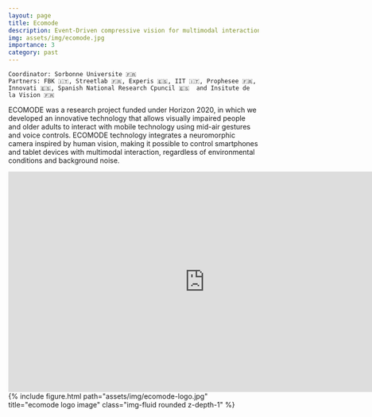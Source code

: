 ```yaml
---
layout: page
title: Ecomode
description: Event-Driven compressive vision for multimodal interaction with mobile devices
img: assets/img/ecomode.jpg
importance: 3
category: past
---
```


    Coordinator: Sorbonne Universite 🇫🇷
    Partners: FBK 🇮🇹, Streetlab 🇫🇷, Experis 🇪🇸, IIT 🇮🇹, Prophesee 🇫🇷, Innovati 🇪🇸, Spanish National Research Cpuncil 🇪🇸  and Insitute de la Vision 🇫🇷

ECOMODE was a research project funded under Horizon 2020, in which we developed an innovative technology that allows visually impaired people and older adults to interact with mobile technology using mid-air gestures and voice controls. 
ECOMODE technology integrates a neuromorphic camera inspired by human vision, making it possible to control smartphones and tablet devices with multimodal interaction, regardless of environmental conditions and background noise.

<div class="row justify-content-sm-center">
    <div class="col-sm-8 mt-3 mt-md-0">
<iframe width="790" height="444" src="https://www.youtube.com/embed/R_ePduzmQ9s" title="YouTube video player" frameborder="0" allow="accelerometer; autoplay; clipboard-write; encrypted-media; gyroscope; picture-in-picture" allowfullscreen></iframe>   
</div>
    <div class="col-sm-4 mt-3 mt-md-0">
        {% include figure.html path="assets/img/ecomode-logo.jpg" title="ecomode logo image" class="img-fluid rounded z-depth-1" %}
    </div>
</div>

